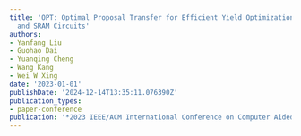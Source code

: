 ```yaml
---
title: 'OPT: Optimal Proposal Transfer for Efficient Yield Optimization for Analog
  and SRAM Circuits'
authors:
- Yanfang Liu
- Guohao Dai
- Yuanqing Cheng
- Wang Kang
- Wei W Xing
date: '2023-01-01'
publishDate: '2024-12-14T13:35:11.076390Z'
publication_types:
- paper-conference
publication: '*2023 IEEE/ACM International Conference on Computer Aided Design (ICCAD)*'
---
```

